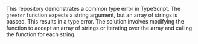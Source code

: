 This repository demonstrates a common type error in TypeScript. The `greeter` function expects a string argument, but an array of strings is passed. This results in a type error. The solution involves modifying the function to accept an array of strings or iterating over the array and calling the function for each string.